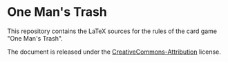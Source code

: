 # One Man's Trash

This repository contains the LaTeX sources for the rules of the card
game "One Man's Trash".

The document is released under the [CreativeCommons-Attribution][cc-by]
license.

[cc-by]: http://creativecommons.org/licenses/by/4.0/
